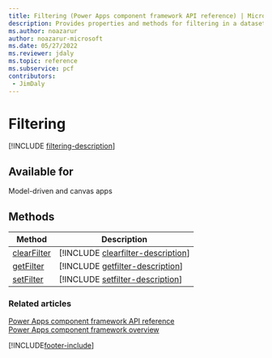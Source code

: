 ```yaml
---
title: Filtering (Power Apps component framework API reference) | Microsoft Docs
description: Provides properties and methods for filtering in a dataset.
ms.author: noazarur
author: noazarur-microsoft
ms.date: 05/27/2022
ms.reviewer: jdaly
ms.topic: reference
ms.subservice: pcf
contributors:
 - JimDaly
---
```


# Filtering

[!INCLUDE [filtering-description](includes/filtering-description.md)]

## Available for

Model-driven and canvas apps

## Methods

| Method                                  | Description                                                                         |
| --------------------------------------- | ----------------------------------------------------------------------------------- |
| [clearFilter](filtering/clearfilter.md) | [!INCLUDE [clearfilter-description](filtering/includes/clearfilter-description.md)] |
| [getFilter](filtering/getfilter.md)     | [!INCLUDE [getfilter-description](filtering/includes/getfilter-description.md)]     |
| [setFilter](filtering/setfilter.md)     | [!INCLUDE [setfilter-description](filtering/includes/setfilter-description.md)]     |

### Related articles

[Power Apps component framework API reference](../reference/index.md)<br/>
[Power Apps component framework overview](../overview.md)

[!INCLUDE[footer-include](../../../includes/footer-banner.md)]
